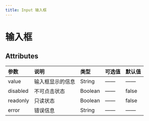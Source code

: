 ```yaml
---
title: Input 输入框
---
```

# 输入框

<ClientOnly>
<input-demo-1></input-demo-1>
<input-demo-2></input-demo-2>
</ClientOnly>

## Attributes


| 参数          | 说明          |   类型  | 可选值  | 默认值  |
| :------------- |:-------------|:-------|:-------|:-------|
| value         | 输入框显示的信息      | String |   ——  |   ——  |
| disabled | 不可点击状态      | Boolean |  —— |   false |
| readonly | 只读状态     |   Boolean |  —— |    false |
| error | 错误信息    |   String |  —— |   —— |
